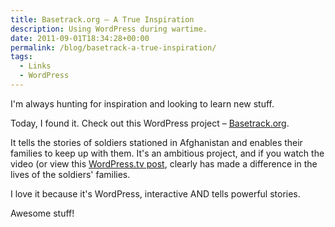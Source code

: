 ```yaml
---
title: Basetrack.org – A True Inspiration
description: Using WordPress during wartime.
date: 2011-09-01T18:34:28+00:00
permalink: /blog/basetrack-a-true-inspiration/
tags:
  - Links
  - WordPress
--- 
```


I'm always hunting for inspiration and looking to learn new stuff.

Today, I found it. Check out this WordPress project – [Basetrack.org](http://basetrack.org/).

It tells the stories of soldiers stationed in Afghanistan and enables their families to keep up with them. It's an ambitious project, and if you watch the video (or view this [WordPress.tv post](http://wordpress.tv/2011/08/31/teru-kuwayama-taking-wordpress-to-war-basetrack-org/), clearly has made a difference in the lives of the soldiers' families.

I love it because it's WordPress, interactive AND tells powerful stories.

Awesome stuff!